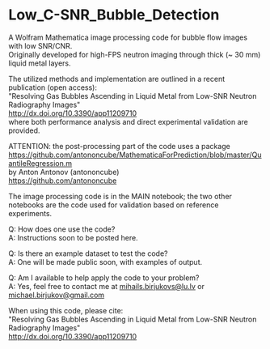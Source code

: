 # Low_C-SNR_Bubble_Detection
A Wolfram Mathematica image processing code for bubble flow images with low SNR/CNR.  
Originally developed for high-FPS neutron imaging through thick (~ 30 mm) liquid metal layers.  

The utilized methods and implementation are outlined in a recent publication (open access):  
"Resolving Gas Bubbles Ascending in Liquid Metal from Low-SNR Neutron Radiography Images"  
http://dx.doi.org/10.3390/app11209710  
where both performance analysis and direct experimental validation are provided.

ATTENTION: the post-processing part of the code uses a package
https://github.com/antononcube/MathematicaForPrediction/blob/master/QuantileRegression.m  
by Anton Antonov (antononcube)  
https://github.com/antononcube


The image processing code is in the MAIN notebook; the two other notebooks are the code used for validation based on reference experiments.

  
Q: How does one use the code?  
A: Instructions soon to be posted here.  


Q: Is there an example dataset to test the code?  
A: One will be made public soon, with examples of output.  


Q: Am I available to help apply the code to your problem?  
A: Yes, feel free to contact me at mihails.birjukovs@lu.lv or michael.birjukov@gmail.com  


When using this code, please cite:  
"Resolving Gas Bubbles Ascending in Liquid Metal from Low-SNR Neutron Radiography Images"  
http://dx.doi.org/10.3390/app11209710  
